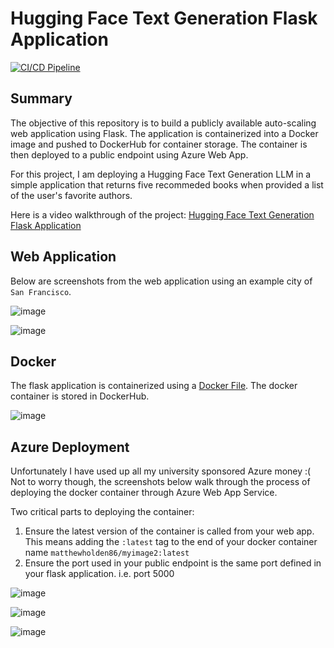 # Hugging Face Text Generation Flask Application  

[![CI/CD Pipeline](https://github.com/nogibjj/mjh140_individual4/actions/workflows/cicd.yml/badge.svg)](https://github.com/nogibjj/mjh140_individual4/actions/workflows/cicd.yml)

## Summary

The objective of this repository is to build a publicly available auto-scaling web application using Flask. The application is containerized into a Docker image and pushed to DockerHub for container storage. The container is then deployed to a public endpoint using Azure Web App.

For this project, I am deploying a Hugging Face Text Generation LLM in a simple application that returns five recommeded books when provided a list of the user's favorite authors.

Here is a video walkthrough of the project: [Hugging Face Text Generation Flask Application](https://youtu.be/O8N_M_vYYnA)

## Web Application

Below are screenshots from the web application using an example city of `San Francisco`.

![image](https://github.com/nogibjj/mjh140_individual4/assets/114833075/3a16f9ee-5806-4ae6-9112-2d55b141e104)

![image](https://github.com/nogibjj/mjh140_individual4/assets/114833075/6c30e6f9-bd20-4075-9f0e-11dbc8c312c4)

## Docker

The flask application is containerized using a [Docker File](https://github.com/nogibjj/mjh140_individual4/blob/main/Dockerfile). The docker container is stored in DockerHub. 

![image](https://github.com/nogibjj/mjh140_individual4/assets/114833075/377354e5-27dd-4d3b-b749-064ad056bbf0)

## Azure Deployment

Unfortunately I have used up all my university sponsored Azure money :( Not to worry though, the screenshots below walk through the process of deploying the docker container through Azure Web App Service.

Two critical parts to deploying the container:

1. Ensure the latest version of the container is called from your web app. This means adding the `:latest` tag to the end of your docker container name
   `matthewholden86/myimage2:latest`
2. Ensure the port used in your public endpoint is the same port defined in your flask application. i.e. port 5000

![image](https://github.com/nogibjj/mjh140_individual4/assets/114833075/5b95e301-b519-49fe-9b9c-3afeccb7c383)

![image](https://github.com/nogibjj/mjh140_individual4/assets/114833075/c5eaab93-bb89-4754-af34-274b63b75d9d)

![image](https://github.com/nogibjj/mjh140_individual4/assets/114833075/fc67b1d9-f60d-4fb5-8006-069d9949f89b)

